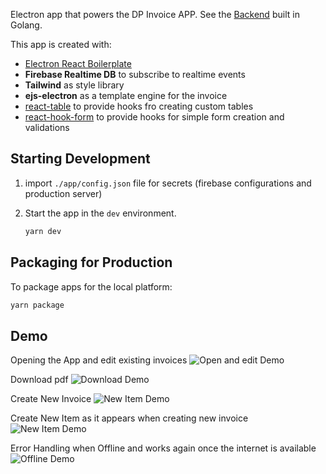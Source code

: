 Electron app that powers the DP Invoice APP. See the [Backend](https://github.com/steven-steven/GoInvoice) built in Golang.

This app is created with:
- [Electron React Boilerplate](https://electron-react-boilerplate.js.org/docs/installation)
- **Firebase Realtime DB** to subscribe to realtime events
- **Tailwind** as style library
- **ejs-electron** as a template engine for the invoice
- [react-table](https://github.com/tannerlinsley/react-table) to provide hooks fro creating custom tables
- [react-hook-form](https://react-hook-form.com/) to provide hooks for simple form creation and validations

## Starting Development
1. import `./app/config.json` file for secrets (firebase configurations and production server)
2. Start the app in the `dev` environment.

    ```bash
    yarn dev
    ```

## Packaging for Production

To package apps for the local platform:

```bash
yarn package
```

## Demo
Opening the App and edit existing invoices
![Open and edit Demo](https://github.com/steven-steven/Blog/blob/master/static/blogAssets/creating-an-invoice-app-with-electron-and-go/openAndEditDemo.gif)

Download pdf
![Download Demo](https://github.com/steven-steven/Blog/blob/master/static/blogAssets/creating-an-invoice-app-with-electron-and-go/downloadDemo.gif)

Create New Invoice
![New Item Demo](https://github.com/steven-steven/Blog/blob/master/static/blogAssets/creating-an-invoice-app-with-electron-and-go/newInvoiceDemo.gif)

Create New Item as it appears when creating new invoice
![New Item Demo](https://github.com/steven-steven/Blog/blob/master/static/blogAssets/creating-an-invoice-app-with-electron-and-go/createNewItemDemo.gif)

Error Handling when Offline and works again once the internet is available
![Offline Demo](https://github.com/steven-steven/Blog/blob/master/static/blogAssets/creating-an-invoice-app-with-electron-and-go/offlineDemo.gif)
